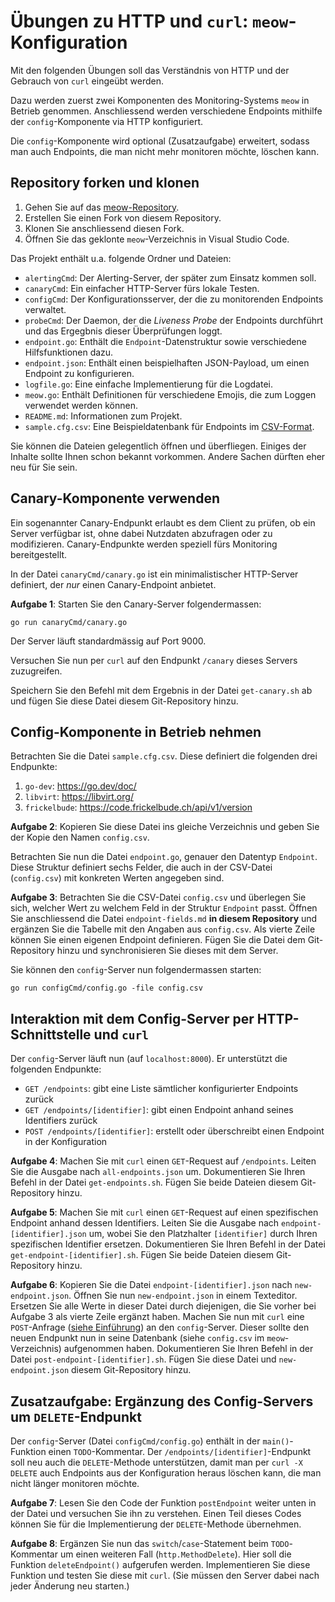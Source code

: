 # Übungen zu HTTP und `curl`: `meow`-Konfiguration

Mit den folgenden Übungen soll das Verständnis von HTTP und der Gebrauch von `curl` eingeübt werden.

Dazu werden zuerst zwei Komponenten des Monitoring-Systems `meow` in Betrieb genommen. Anschliessend werden verschiedene Endpoints mithilfe der `config`-Komponente via HTTP konfiguriert.

Die `config`-Komponente wird optional (Zusatzaufgabe) erweitert, sodass man auch Endpoints, die man nicht mehr monitoren möchte, löschen kann.

## Repository forken und klonen

1. Gehen Sie auf das [meow-Repository](https://code.frickelbude.ch/m346/meow).
2. Erstellen Sie einen Fork von diesem Repository.
3. Klonen Sie anschliessend diesen Fork.
4. Öffnen Sie das geklonte `meow`-Verzeichnis in Visual Studio Code.

Das Projekt enthält u.a. folgende Ordner und Dateien:

- `alertingCmd`: Der Alerting-Server, der später zum Einsatz kommen soll.
- `canaryCmd`: Ein einfacher HTTP-Server fürs lokale Testen.
- `configCmd`: Der Konfigurationsserver, der die zu monitorenden Endpoints verwaltet.
- `probeCmd`: Der Daemon, der die _Liveness Probe_ der Endpoints durchführt und das Ergegbnis dieser Überprüfungen loggt.
- `endpoint.go`: Enthält die `Endpoint`-Datenstruktur sowie verschiedene Hilfsfunktionen dazu.
- `endpoint.json`: Enthält einen beispielhaften JSON-Payload, um einen Endpoint zu konfigurieren.
- `logfile.go`: Eine einfache Implementierung für die Logdatei.
- `meow.go`: Enthält Definitionen für verschiedene Emojis, die zum Loggen verwendet werden können.
- `README.md`: Informationen zum Projekt.
- `sample.cfg.csv`: Eine Beispieldatenbank für Endpoints im [CSV-Format](https://de.wikipedia.org/wiki/CSV_(Dateiformat)).

Sie können die Dateien gelegentlich öffnen und überfliegen. Einiges der Inhalte sollte Ihnen schon bekannt vorkommen. Andere Sachen dürften eher neu für Sie sein.

## Canary-Komponente verwenden

Ein sogenannter Canary-Endpunkt erlaubt es dem Client zu prüfen, ob ein Server verfügbar ist, ohne dabei Nutzdaten abzufragen oder zu modifizieren. Canary-Endpunkte werden speziell fürs Monitoring bereitgestellt.

In der Datei `canaryCmd/canary.go` ist ein minimalistischer HTTP-Server definiert, der _nur_ einen Canary-Endpoint anbietet.

**Aufgabe 1**: Starten Sie den Canary-Server folgendermassen:

    go run canaryCmd/canary.go

Der Server läuft standardmässig auf Port 9000.

Versuchen Sie nun per `curl` auf den Endpunkt `/canary` dieses Servers zuzugreifen.

Speichern Sie den Befehl mit dem Ergebnis in der Datei `get-canary.sh` ab und fügen Sie diese Datei diesem Git-Repository hinzu.

## Config-Komponente in Betrieb nehmen

Betrachten Sie die Datei `sample.cfg.csv`. Diese definiert die folgenden drei Endpunkte:

1. `go-dev`: https://go.dev/doc/
2. `libvirt`: https://libvirt.org/
3. `frickelbude`: https://code.frickelbude.ch/api/v1/version

**Aufgabe 2**: Kopieren Sie diese Datei ins gleiche Verzeichnis und geben Sie der Kopie den Namen `config.csv`.

Betrachten Sie nun die Datei `endpoint.go`, genauer den Datentyp `Endpoint`. Diese Struktur definiert sechs Felder, die auch in der CSV-Datei (`config.csv`) mit konkreten Werten angegeben sind.

**Aufgabe 3**: Betrachten Sie die CSV-Datei `config.csv` und überlegen Sie sich, welcher Wert zu welchem Feld in der Struktur `Endpoint` passt. Öffnen Sie anschliessend die Datei `endpoint-fields.md` **in diesem Repository** und ergänzen Sie die Tabelle mit den Angaben aus `config.csv`. Als vierte Zeile können Sie einen eigenen Endpoint definieren. Fügen Sie die Datei dem Git-Repository hinzu und synchronisieren Sie dieses mit dem Server.

Sie können den `config`-Server nun folgendermassen starten:

    go run configCmd/config.go -file config.csv

## Interaktion mit dem Config-Server per HTTP-Schnittstelle und `curl`

Der `config`-Server läuft nun (auf `localhost:8000`). Er unterstützt die folgenden Endpunkte:

- `GET /endpoints`: gibt eine Liste sämtlicher konfigurierter Endpoints zurück
- `GET /endpoints/[identifier]`: gibt einen Endpoint anhand seines Identifiers zurück
- `POST /endpoints/[identifier]`: erstellt oder überschreibt einen Endpoint in der Konfiguration

**Aufgabe 4**: Machen Sie mit `curl` einen `GET`-Request auf `/endpoints`. Leiten Sie die Ausgabe nach `all-endpoints.json` um. Dokumentieren Sie Ihren Befehl in der Datei `get-endpoints.sh`. Fügen Sie beide Dateien diesem Git-Repository hinzu.

**Aufgabe 5**: Machen Sie mit `curl` einen `GET`-Request auf einen spezifischen Endpoint anhand dessen Identifiers. Leiten Sie die Ausgabe nach `endpoint-[identifier].json` um, wobei Sie den Platzhalter `[identifier]` durch Ihren spezifischen Identifier ersetzen. Dokumentieren Sie Ihren Befehl in der Datei `get-endpoint-[identifier].sh`. Fügen Sie beide Dateien diesem Git-Repository hinzu.

**Aufgabe 6**: Kopieren Sie die Datei `endpoint-[identifier].json` nach `new-endpoint.json`. Öffnen Sie nun `new-endpoint.json` in einem Texteditor. Ersetzen Sie alle Werte in dieser Datei durch diejenigen, die Sie vorher bei Aufgabe 3 als vierte Zeile ergänzt haben. Machen Sie nun mit `curl` eine `POST`-Anfrage ([siehe Einführung](README.md#post-anfragen)) an den `config`-Server. Dieser sollte den neuen Endpunkt nun in seine Datenbank (siehe `config.csv` im `meow`-Verzeichnis) aufgenommen haben. Dokumentieren Sie Ihren Befehl in der Datei `post-endpoint-[identifier].sh`. Fügen Sie diese Datei und `new-endpoint.json` diesem Git-Repository hinzu.

## Zusatzaufgabe: Ergänzung des Config-Servers um `DELETE`-Endpunkt

Der `config`-Server (Datei `configCmd/config.go`) enthält in der `main()`-Funktion einen `TODO`-Kommentar. Der `/endpoints/[identifier]`-Endpunkt soll neu auch die `DELETE`-Methode unterstützen, damit man per `curl -X DELETE` auch Endpoints aus der Konfiguration heraus löschen kann, die man nicht länger monitoren möchte.

**Aufgabe 7**: Lesen Sie den Code der Funktion `postEndpoint` weiter unten in der Datei und versuchen Sie ihn zu verstehen. Einen Teil dieses Codes können Sie für die Implementierung der `DELETE`-Methode übernehmen.

**Aufgabe 8**: Ergänzen Sie nun das `switch`/`case`-Statement beim `TODO`-Kommentar um einen weiteren Fall (`http.MethodDelete`). Hier soll die Funktion `deleteEndpoint()` aufgerufen werden. Implementieren Sie diese Funktion und testen Sie diese mit `curl`. (Sie müssen den Server dabei nach jeder Änderung neu starten.)
